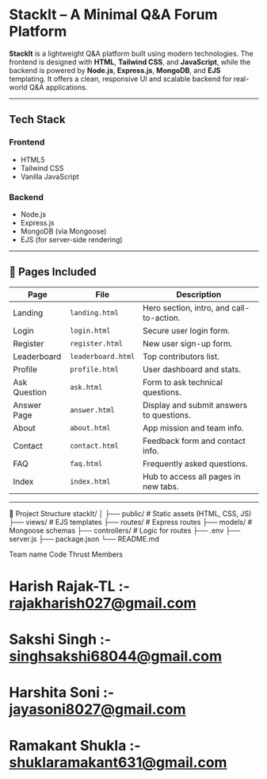 # Stacklt – A Minimal Q&A Forum Platform

**Stacklt** is a lightweight Q&A platform built using modern technologies. The frontend is designed with **HTML**, **Tailwind CSS**, and **JavaScript**, while the backend is powered by **Node.js**, **Express.js**, **MongoDB**, and **EJS** templating. It offers a clean, responsive UI and scalable backend for real-world Q&A applications.

---

##  Tech Stack

###  Frontend
- HTML5
- Tailwind CSS
- Vanilla JavaScript

###  Backend
- Node.js
- Express.js
- MongoDB (via Mongoose)
- EJS (for server-side rendering)

---

## 📄 Pages Included

| Page               | File               | Description                                      |
|--------------------|--------------------|--------------------------------------------------|
|  Landing          | `landing.html`     | Hero section, intro, and call-to-action.         |
|  Login            | `login.html`       | Secure user login form.                          |
|  Register         | `register.html`    | New user sign-up form.                           |
|  Leaderboard      | `leaderboard.html` | Top contributors list.                           |
|  Profile          | `profile.html`     | User dashboard and stats.                        |
|  Ask Question     | `ask.html`         | Form to ask technical questions.                 |
|  Answer Page      | `answer.html`      | Display and submit answers to questions.         |
|  About            | `about.html`       | App mission and team info.                       |
|  Contact          | `contact.html`     | Feedback form and contact info.                  |
|  FAQ              | `faq.html`         | Frequently asked questions.                      |
|  Index            | `index.html`       | Hub to access all pages in new tabs.             |

---
📁 Project Structure
stacklt/
│
├── public/             # Static assets (HTML, CSS, JS)
├── views/              # EJS templates
├── routes/             # Express routes
├── models/             # Mongoose schemas
├── controllers/        # Logic for routes
├── .env
├── server.js
├── package.json
└── README.md


Team name Code Thrust
Members 
# Harish Rajak-TL :- rajakharish027@gmail.com
# Sakshi Singh  :-  singhsakshi68044@gmail.com
# Harshita Soni :-  jayasoni8027@gmail.com
# Ramakant Shukla :- shuklaramakant631@gmail.com

